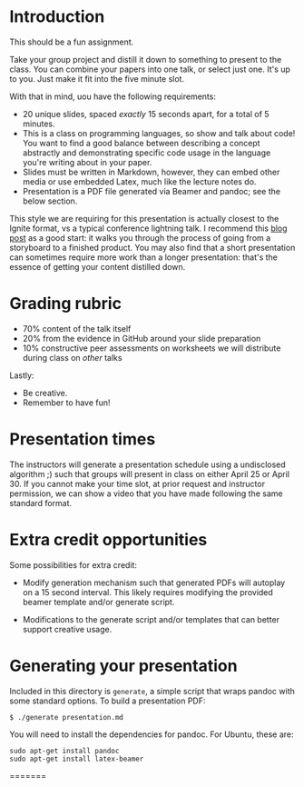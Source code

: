 Introduction
============

This should be a fun assignment.

Take your group project and distill it down to something to present to the class. You can combine your papers into one talk, or select just one. It's up to you. Just make it fit into the five minute slot.

With that in mind, uou have the following requirements:

* 20 unique slides, spaced *exactly* 15 seconds apart, for a total of 5 minutes.
* This is a class on programming languages, so show and talk about code! You want to find a good balance between describing a concept abstractly and demonstrating specific code usage in the language you're writing about in your paper.
* Slides must be written in Markdown, however, they can embed other media or use embedded Latex, much like the lecture notes do.
* Presentation is a PDF file generated via Beamer and pandoc; see the below section.

This style we are requiring for this presentation is actually closest to the Ignite format, vs a typical conference lightning talk. I recommend this [blog post][presenting-for-ignite] as a good start: it walks you through the process of going from a storyboard to a finished product. You may also find that a short presentation can sometimes require more work than a longer presentation: that's the essence of getting your content distilled down.


Grading rubric
==============

* 70% content of the talk itself
* 20% from the evidence in GitHub around your slide preparation
* 10% constructive peer assessments on worksheets we will distribute during class on *other* talks

Lastly:

* Be creative.
* Remember to have fun!


Presentation times
==================

The instructors will generate a presentation schedule using a undisclosed algorithm ;) such that groups will present in class on either April 25 or April 30. If you cannot make your time slot, at prior request and instructor permission, we can show a video that you have made following the same standard format.


Extra credit opportunities
==========================

Some possibilities for extra credit:

* Modify generation mechanism such that generated PDFs will autoplay on a 15 second interval. This likely requires modifying the provided beamer template and/or generate script.

* Modifications to the generate script and/or templates that can better support creative usage. 


Generating your presentation
============================

Included in this directory is `generate`, a simple script that wraps pandoc with some standard options. To build a presentation PDF:

    $ ./generate presentation.md
	
You will need to install the dependencies for pandoc. For Ubuntu, these are:

    sudo apt-get install pandoc
	sudo apt-get install latex-beamer



[presenting-for-ignite]: http://www.speakingaboutpresenting.com/content/fast-ignite-presentation/
=======

